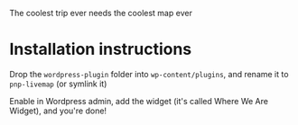 The coolest trip ever needs the coolest map ever

Installation instructions
=========================

Drop the `wordpress-plugin` folder into `wp-content/plugins`, and rename it to `pnp-livemap` (or symlink it)

Enable in Wordpress admin, add the widget (it's called Where We Are Widget), and you're done!
